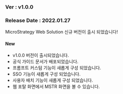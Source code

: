 ### Ver : v1.0.0
### Release Date : 2022.01.27

MicroStrategy Web Solution 신규 버전이 출시 되었습니다!

#### New
 - v1.0.0 버전이 출시되었습니다.
 - 공식 가이드 문서가 배포되었습니다.
 - 프롬프트 커스텀 기능이 새롭게 구성 되었습니다.
 - SSO 기능이 새롭게 구성 되었습니다.
 - 사용자 배치 기능이 새롭게 구성 되었습니다.
 - 웹 포탈 화면에서 MSTR 화면을 볼 수 있습니다.

